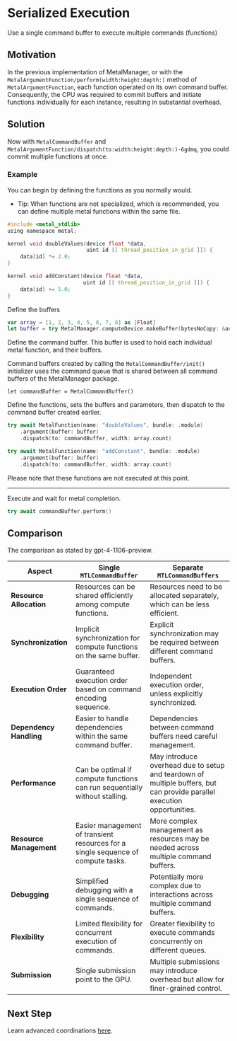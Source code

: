 # Serialized Execution

Use a single command buffer to execute multiple commands (functions)


## Motivation 

In the previous implementation of MetalManager, or with the ``MetalArgumentFunction/perform(width:height:depth:)`` method of ``MetalArgumentFunction``, each function operated on its own command buffer. Consequently, the CPU was required to commit buffers and initiate functions individually for each instance, resulting in substantial overhead.

## Solution

Now with ``MetalCommandBuffer`` and ``MetalArgumentFunction/dispatch(to:width:height:depth:)-6gdmq``, you could commit multiple functions at once.

### Example

You can begin by defining the functions as you normally would.

- Tip: When functions are not specialized, which is recommended, you can define multiple metal functions within the same file.

```c
#include <metal_stdlib>
using namespace metal;

kernel void doubleValues(device float *data,
                         uint id [[ thread_position_in_grid ]]) {
    data[id] *= 2.0;
}

kernel void addConstant(device float *data,
                        uint id [[ thread_position_in_grid ]]) {
    data[id] += 5.0;
}

```

Define the buffers

```swift
var array = [1, 2, 3, 4, 5, 6, 7, 8] as [Float]
let buffer = try MetalManager.computeDevice.makeBuffer(bytesNoCopy: &array)
```

Define the command buffer. This buffer is used to hold each individual metal function, and their buffers.

Command buffers created by calling the ``MetalCommandBuffer/init()`` initializer uses the command queue that is shared between all command buffers of the MetalManager package.

```
let commandBuffer = MetalCommandBuffer()
```

Define the functions, sets the buffers and parameters, then dispatch to the command buffer created earlier.

```swift
try await MetalFunction(name: "doubleValues", bundle: .module)
    .argument(buffer: buffer)
    .dispatch(to: commandBuffer, width: array.count)

try await MetalFunction(name: "addConstant", bundle: .module)
    .argument(buffer: buffer)
    .dispatch(to: commandBuffer, width: array.count)
```

Please note that these functions are not executed at this point.

---

Execute and wait for metal completion.

``` swift
try await commandBuffer.perform()
```

## Comparison

The comparison as stated by gpt-4-1106-preview.

| Aspect                    | Single `MTLCommandBuffer`                                      | Separate `MTLCommandBuffers`                                     |
|---------------------------|----------------------------------------------------------------|------------------------------------------------------------------|
| **Resource Allocation**   | Resources can be shared efficiently among compute functions.   | Resources need to be allocated separately, which can be less efficient. |
| **Synchronization**       | Implicit synchronization for compute functions on the same buffer. | Explicit synchronization may be required between different command buffers. |
| **Execution Order**       | Guaranteed execution order based on command encoding sequence. | Independent execution order, unless explicitly synchronized.     |
| **Dependency Handling**   | Easier to handle dependencies within the same command buffer.   | Dependencies between command buffers need careful management.    |
| **Performance**           | Can be optimal if compute functions can run sequentially without stalling. | May introduce overhead due to setup and teardown of multiple buffers, but can provide parallel execution opportunities. |
| **Resource Management**   | Easier management of transient resources for a single sequence of compute tasks. | More complex management as resources may be needed across multiple command buffers. |
| **Debugging**             | Simplified debugging with a single sequence of commands.        | Potentially more complex due to interactions across multiple command buffers. |
| **Flexibility**           | Limited flexibility for concurrent execution of commands.       | Greater flexibility to execute commands concurrently on different queues. |
| **Submission**            | Single submission point to the GPU.                            | Multiple submissions may introduce overhead but allow for finer-grained control. |

## Next Step

Learn advanced coordinations [here](<doc:Advanced-Coordination>).
